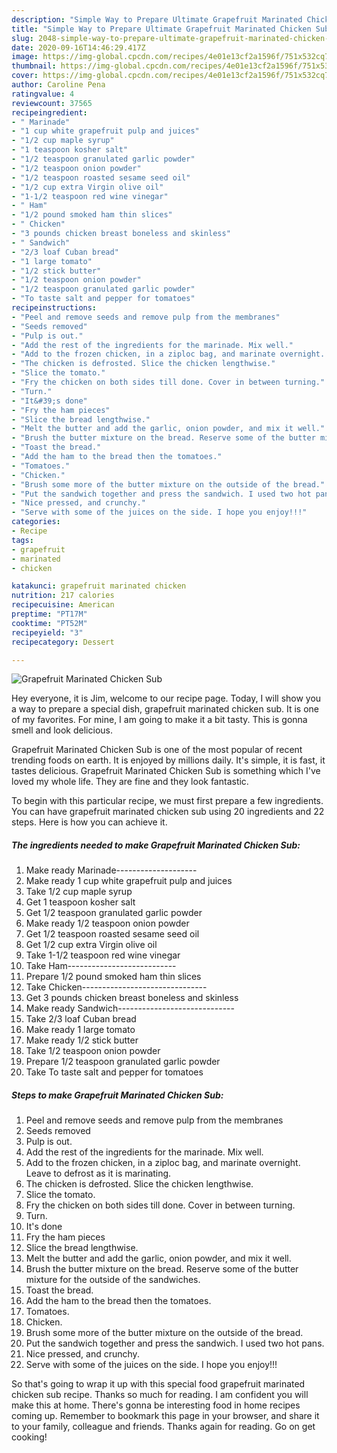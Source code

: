```yaml
---
description: "Simple Way to Prepare Ultimate Grapefruit Marinated Chicken Sub"
title: "Simple Way to Prepare Ultimate Grapefruit Marinated Chicken Sub"
slug: 2048-simple-way-to-prepare-ultimate-grapefruit-marinated-chicken-sub
date: 2020-09-16T14:46:29.417Z
image: https://img-global.cpcdn.com/recipes/4e01e13cf2a1596f/751x532cq70/grapefruit-marinated-chicken-sub-recipe-main-photo.jpg
thumbnail: https://img-global.cpcdn.com/recipes/4e01e13cf2a1596f/751x532cq70/grapefruit-marinated-chicken-sub-recipe-main-photo.jpg
cover: https://img-global.cpcdn.com/recipes/4e01e13cf2a1596f/751x532cq70/grapefruit-marinated-chicken-sub-recipe-main-photo.jpg
author: Caroline Pena
ratingvalue: 4
reviewcount: 37565
recipeingredient:
- " Marinade"
- "1 cup white grapefruit pulp and juices"
- "1/2 cup maple syrup"
- "1 teaspoon kosher salt"
- "1/2 teaspoon granulated garlic powder"
- "1/2 teaspoon onion powder"
- "1/2 teaspoon roasted sesame seed oil"
- "1/2 cup extra Virgin olive oil"
- "1-1/2 teaspoon red wine vinegar"
- " Ham"
- "1/2 pound smoked ham thin slices"
- " Chicken"
- "3 pounds chicken breast boneless and skinless"
- " Sandwich"
- "2/3 loaf Cuban bread"
- "1 large tomato"
- "1/2 stick butter"
- "1/2 teaspoon onion powder"
- "1/2 teaspoon granulated garlic powder"
- "To taste salt and pepper for tomatoes"
recipeinstructions:
- "Peel and remove seeds and remove pulp from the membranes"
- "Seeds removed"
- "Pulp is out."
- "Add the rest of the ingredients for the marinade. Mix well."
- "Add to the frozen chicken, in a ziploc bag, and marinate overnight. Leave to defrost as it is marinating."
- "The chicken is defrosted. Slice the chicken lengthwise."
- "Slice the tomato."
- "Fry the chicken on both sides till done. Cover in between turning."
- "Turn."
- "It&#39;s done"
- "Fry the ham pieces"
- "Slice the bread lengthwise."
- "Melt the butter and add the garlic, onion powder, and mix it well."
- "Brush the butter mixture on the bread. Reserve some of the butter mixture for the outside of the sandwiches."
- "Toast the bread."
- "Add the ham to the bread then the tomatoes."
- "Tomatoes."
- "Chicken."
- "Brush some more of the butter mixture on the outside of the bread."
- "Put the sandwich together and press the sandwich. I used two hot pans."
- "Nice pressed, and crunchy."
- "Serve with some of the juices on the side. I hope you enjoy!!!"
categories:
- Recipe
tags:
- grapefruit
- marinated
- chicken

katakunci: grapefruit marinated chicken 
nutrition: 217 calories
recipecuisine: American
preptime: "PT17M"
cooktime: "PT52M"
recipeyield: "3"
recipecategory: Dessert

---
```



![Grapefruit Marinated Chicken Sub](https://img-global.cpcdn.com/recipes/4e01e13cf2a1596f/751x532cq70/grapefruit-marinated-chicken-sub-recipe-main-photo.jpg)

Hey everyone, it is Jim, welcome to our recipe page. Today, I will show you a way to prepare a special dish, grapefruit marinated chicken sub. It is one of my favorites. For mine, I am going to make it a bit tasty. This is gonna smell and look delicious.

Grapefruit Marinated Chicken Sub is one of the most popular of recent trending foods on earth. It is enjoyed by millions daily. It's simple, it is fast, it tastes delicious. Grapefruit Marinated Chicken Sub is something which I've loved my whole life. They are fine and they look fantastic.




To begin with this particular recipe, we must first prepare a few ingredients. You can have grapefruit marinated chicken sub using 20 ingredients and 22 steps. Here is how you can achieve it.

<!--inarticleads1-->

##### The ingredients needed to make Grapefruit Marinated Chicken Sub:

1. Make ready  Marinade--------------------
1. Make ready 1 cup white grapefruit pulp and juices
1. Take 1/2 cup maple syrup
1. Get 1 teaspoon kosher salt
1. Get 1/2 teaspoon granulated garlic powder
1. Make ready 1/2 teaspoon onion powder
1. Get 1/2 teaspoon roasted sesame seed oil
1. Get 1/2 cup extra Virgin olive oil
1. Take 1-1/2 teaspoon red wine vinegar
1. Take  Ham---------------------------
1. Prepare 1/2 pound smoked ham thin slices
1. Take  Chicken-------------------------------
1. Get 3 pounds chicken breast boneless and skinless
1. Make ready  Sandwich-----------------------------
1. Take 2/3 loaf Cuban bread
1. Make ready 1 large tomato
1. Make ready 1/2 stick butter
1. Take 1/2 teaspoon onion powder
1. Prepare 1/2 teaspoon granulated garlic powder
1. Take To taste salt and pepper for tomatoes




<!--inarticleads2-->

##### Steps to make Grapefruit Marinated Chicken Sub:

1. Peel and remove seeds and remove pulp from the membranes
1. Seeds removed
1. Pulp is out.
1. Add the rest of the ingredients for the marinade. Mix well.
1. Add to the frozen chicken, in a ziploc bag, and marinate overnight. Leave to defrost as it is marinating.
1. The chicken is defrosted. Slice the chicken lengthwise.
1. Slice the tomato.
1. Fry the chicken on both sides till done. Cover in between turning.
1. Turn.
1. It&#39;s done
1. Fry the ham pieces
1. Slice the bread lengthwise.
1. Melt the butter and add the garlic, onion powder, and mix it well.
1. Brush the butter mixture on the bread. Reserve some of the butter mixture for the outside of the sandwiches.
1. Toast the bread.
1. Add the ham to the bread then the tomatoes.
1. Tomatoes.
1. Chicken.
1. Brush some more of the butter mixture on the outside of the bread.
1. Put the sandwich together and press the sandwich. I used two hot pans.
1. Nice pressed, and crunchy.
1. Serve with some of the juices on the side. I hope you enjoy!!!




So that's going to wrap it up with this special food grapefruit marinated chicken sub recipe. Thanks so much for reading. I am confident you will make this at home. There's gonna be interesting food in home recipes coming up. Remember to bookmark this page in your browser, and share it to your family, colleague and friends. Thanks again for reading. Go on get cooking!
